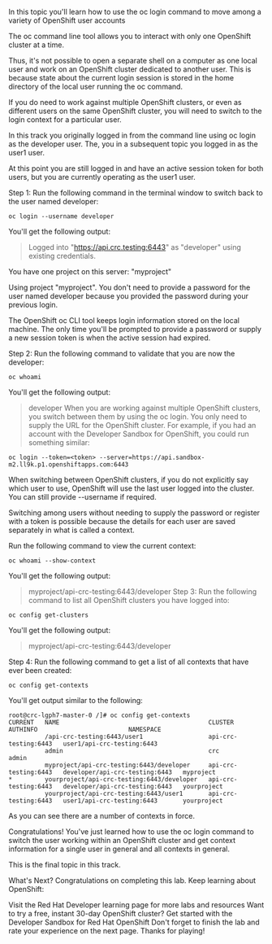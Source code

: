 In this topic you'll learn how to use the oc login command to move among a variety of OpenShift user accounts

The oc command line tool allows you to interact with only one OpenShift cluster at a time.

Thus, it's not possible to open a separate shell on a computer as one local user and work on an OpenShift cluster dedicated to another user. 
This is because state about the current login session is stored in the home directory of the local user running the oc command.

If you do need to work against multiple OpenShift clusters, or even as different users on the same OpenShift cluster, you will need to switch 
to the login context for a particular user.

In this track you originally logged in from the command line using oc login as the developer user. The, you in a subsequent topic you logged in as the user1 user.

At this point you are still logged in and have an active session token for both users, but you are currently operating as the user1 user.

Step 1: Run the following command in the terminal window to switch back to the user named developer:
```
oc login --username developer
```
You'll get the following output:
> Logged into "https://api.crc.testing:6443" as "developer" using existing credentials.

You have one project on this server: "myproject"

Using project "myproject".
You don't need to provide a password for the user named developer because you provided the password during your previous login.

The OpenShift oc CLI tool keeps login information stored on the local machine. The only time you'll be prompted to provide a password or supply a new session token is when the active session had expired.

Step 2: Run the following command to validate that you are now the developer:
```
oc whoami
```
You'll get the following output:
> developer
When you are working against multiple OpenShift clusters, you switch between them by using the oc login. You only need to supply the URL for the OpenShift cluster. 
For example, if you had an account with the Developer Sandbox for OpenShift, you could run something similar:
```
oc login --token=<token> --server=https://api.sandbox-m2.ll9k.p1.openshiftapps.com:6443
```
When switching between OpenShift clusters, if you do not explicitly say which user to use, OpenShift will use the last user logged into the cluster. 
You can still provide --username if required.

Switching among users without needing to supply the password or register with a token is possible because the details for each user are saved separately 
in what is called a context.

Run the following command to view the current context:
```
oc whoami --show-context
```
You'll get the following output:
> myproject/api-crc-testing:6443/developer
Step 3: Run the following command to list all OpenShift clusters you have logged into:
```
oc config get-clusters
```
You'll get the following output:
> myproject/api-crc-testing:6443/developer

Step 4: Run the following command to get a list of all contexts that have ever been created:
```
oc config get-contexts
```
You'll get output similar to the following:
```
root@crc-lgph7-master-0 /]# oc config get-contexts
CURRENT   NAME                                         CLUSTER                AUTHINFO                         NAMESPACE
          /api-crc-testing:6443/user1                  api-crc-testing:6443   user1/api-crc-testing:6443
          admin                                        crc                    admin
          myproject/api-crc-testing:6443/developer     api-crc-testing:6443   developer/api-crc-testing:6443   myproject
*         yourproject/api-crc-testing:6443/developer   api-crc-testing:6443   developer/api-crc-testing:6443   yourproject
          yourproject/api-crc-testing:6443/user1       api-crc-testing:6443   user1/api-crc-testing:6443       yourproject
```
As you can see there are a number of contexts in force.

Congratulations!
You've just learned how to use the oc login command to switch the user working within an OpenShift cluster and get context information for a single user in general and all contexts in general.

This is the final topic in this track.

What's Next?
Congratulations on completing this lab. Keep learning about OpenShift:

Visit the Red Hat Developer learning page for more labs and resources
Want to try a free, instant 30-day OpenShift cluster? Get started with the Developer Sandbox for Red Hat OpenShift
Don't forget to finish the lab and rate your experience on the next page. Thanks for playing!
